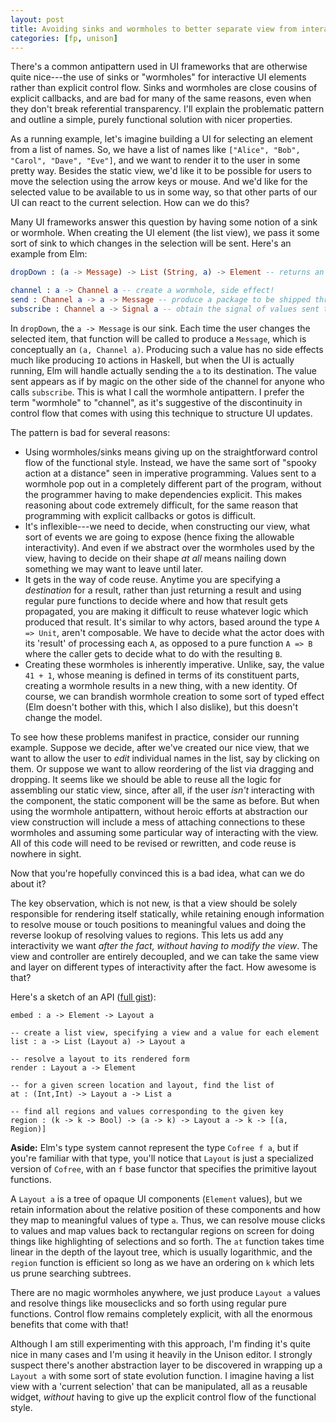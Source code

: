 ```yaml
---
layout: post
title: Avoiding sinks and wormholes to better separate view from interactivity in UI programming
categories: [fp, unison]
---
```


There's a common antipattern used in UI frameworks that are otherwise quite nice---the use of sinks or "wormholes" for interactive UI elements rather than explicit control flow. Sinks and wormholes are close cousins of explicit callbacks, and are bad for many of the same reasons, even when they don't break referential transparency. I'll explain the problematic pattern and outline a simple, purely functional solution with nicer properties.

As a running example, let's imagine building a UI for selecting an element from a list of names. So, we have a list of names like `["Alice", "Bob", "Carol", "Dave", "Eve"]`, and we want to render it to the user in some pretty way. Besides the static view, we'd like it to be possible for users to move the selection using the arrow keys or mouse. And we'd like for the selected value to be available to us in some way, so that other parts of our UI can react to the current selection. How can we do this?

Many UI frameworks answer this question by having some notion of a sink or wormhole. When creating the UI element (the list view), we pass it some sort of sink to which changes in the selection will be sent. Here's an example from Elm:

```Elm
dropDown : (a -> Message) -> List (String, a) -> Element -- returns an opaque UI element

channel : a -> Channel a -- create a wormhole, side effect!
send : Channel a -> a -> Message -- produce a package to be shipped through a wormhole
subscribe : Channel a -> Signal a -- obtain the signal of values sent through the wormhole
```

In `dropDown`, the `a -> Message` is our sink. Each time the user changes the selected item, that function will be called to produce a `Message`, which is conceptually an `(a, Channel a)`. Producing such a value has no side effects much like producing `IO` actions in Haskell, but when the UI is actually running, Elm will handle actually sending the `a` to its destination. The value sent appears as if by magic on the other side of the channel for anyone who calls `subscribe`. This is what I call the wormhole antipattern. I prefer the term "wormhole" to "channel", as it's suggestive of the discontinuity in control flow that comes with using this technique to structure UI updates.

The pattern is bad for several reasons:

* Using wormholes/sinks means giving up on the straightforward control flow of the functional style. Instead, we have the same sort of "spooky action at a distance" seen in imperative programming. Values sent to a wormhole pop out in a completely different part of the program, without the programmer having to make dependencies explicit. This makes reasoning about code extremely difficult, for the same reason that programming with explicit callbacks or gotos is difficult.
* It's inflexible---we need to decide, when constructing our view, what sort of events we are going to expose (hence fixing the allowable interactivity). And even if we abstract over the wormholes used by the view, having to decide on their shape _at all_ means nailing down something we may want to leave until later.
* It gets in the way of code reuse. Anytime you are specifying a _destination_ for a result, rather than just returning a result and using regular pure functions to decide where and how that result gets propagated, you are making it difficult to reuse whatever logic which produced that result. It's similar to why actors, based around the type `A => Unit`, aren't composable. We have to decide what the actor does with its 'result' of processing each `A`, as opposed to a pure function `A => B` where the caller gets to decide what to do with the resulting `B`.
* Creating these wormholes is inherently imperative. Unlike, say, the value `41 + 1`, whose meaning is defined in terms of its constituent parts, creating a wormhole results in a new thing, with a new identity. Of course, we can brandish wormhole creation to some sort of typed effect (Elm doesn't bother with this, which I also dislike), but this doesn't change the model.

To see how these problems manifest in practice, consider our running example. Suppose we decide, after we've created our nice view, that we want to allow the user to _edit_ individual names in the list, say by clicking on them. Or suppose we want to allow reordering of the list via dragging and dropping. It seems like we should be able to reuse all the logic for assembling our static view, since, after all, if the user _isn't_ interacting with the component, the static component will be the same as before. But when using the wormhole antipattern, without heroic efforts at abstraction our view construction will include a mess of attaching connections to these wormholes and assuming some particular way of interacting with the view. All of this code will need to be revised or rewritten, and code reuse is nowhere in sight.

Now that you're hopefully convinced this is a bad idea, what can we do about it?

The key observation, which is not new, is that a view should be solely responsible for rendering itself statically, while retaining enough information to resolve mouse or touch positions to meaningful values and doing the reverse lookup of resolving values to regions. This lets us add any interactivity we want _after the fact, without having to modify the view_. The view and controller are entirely decoupled, and we can take the same view and layer on different types of interactivity after the fact. How awesome is that?

Here's a sketch of an API ([full gist](https://gist.github.com/pchiusano/ba958c70ebaf535aa805)):

```
embed : a -> Element -> Layout a

-- create a list view, specifying a view and a value for each element
list : a -> List (Layout a) -> Layout a

-- resolve a layout to its rendered form
render : Layout a -> Element

-- for a given screen location and layout, find the list of
at : (Int,Int) -> Layout a -> List a

-- find all regions and values corresponding to the given key
region : (k -> k -> Bool) -> (a -> k) -> Layout a -> k -> [(a, Region)]
```

__Aside:__ Elm's type system cannot represent the type `Cofree f a`, but if you're familiar with that type, you'll notice that `Layout` is just a specialized version of `Cofree`, with an `f` base functor that specifies the primitive layout functions.

A `Layout a` is a tree of opaque UI components (`Element` values), but we retain information about the relative position of these components and how they map to meaningful values of type `a`. Thus, we can resolve mouse clicks to values and map values back to rectangular regions on screen for doing things like highlighting of selections and so forth. The `at` function takes time linear in the depth of the layout tree, which is usually logarithmic, and the `region` function is efficient so long as we have an ordering on `k` which lets us prune searching subtrees.

There are no magic wormholes anywhere, we just produce `Layout a` values and resolve things like mouseclicks and so forth using regular pure functions. Control flow remains completely explicit, with all the enormous benefits that come with that!

Although I am still experimenting with this approach, I'm finding it's quite nice in many cases and I'm using it heavily in the Unison editor. I strongly suspect there's another abstraction layer to be discovered in wrapping up a `Layout a` with some sort of state evolution function. I imagine having a list view with a 'current selection' that can be manipulated, all as a reusable widget, _without_ having to give up the explicit control flow of the functional style.
